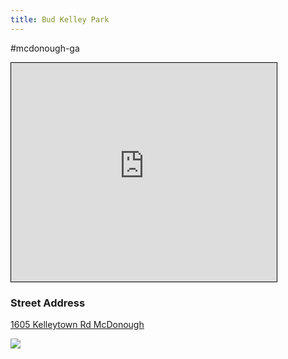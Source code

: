 ```yaml
---
title: Bud Kelley Park
---
```


#mcdonough-ga 
<iframe width="425" height="350" src="https://www.openstreetmap.org/export/embed.html?bbox=-84.09515976905824%2C33.5441879884596%2C-84.09393668174745%2C33.54509224900953&amp;layer=transportmap&amp;marker=33.5446401199173%2C-84.09454822540283" style="border: 1px solid black"></iframe>

### Street Address
[1605 Kelleytown Rd
McDonough](https://www.openstreetmap.org/?mlat=33.5446401&amp;mlon=-84.0945482#map=20/33.5446401/-84.0945482&amp;layers=T)

<image src="/assets/bud_kelley_2.jpg"/>






